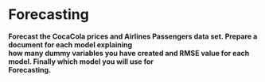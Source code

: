 # Forecasting</br>

**Forecast the CocaCola prices and Airlines Passengers data set. Prepare a document for each model explaining </br>
how many dummy variables you have created and RMSE value for each model. Finally which model you will use for </br>
Forecasting.**
